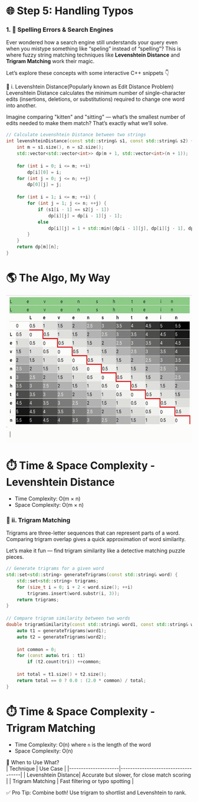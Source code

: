 
# 🌐 Step 5: Handling Typos

### 1. 🧠 Spelling Errors & Search Engines  
Ever wondered how a search engine still understands your query even when you mistype something like “speling” instead of “spelling”? This is where fuzzy string matching techniques like **Levenshtein Distance** and **Trigram Matching** work their magic.

Let’s explore these concepts with some interactive C++ snippets 👇

📌 i. Levenshtein Distance(Popularly known as Edit Distance Problem)
Levenshtein Distance calculates the minimum number of single-character edits (insertions, deletions, or substitutions) required to change one word into another.

Imagine comparing "kitten" and "sitting" — what’s the smallest number of edits needed to make them match? That’s exactly what we’ll solve.

```cpp
// Calculate Levenshtein Distance between two strings
int levenshteinDistance(const std::string& s1, const std::string& s2) {
    int m = s1.size(), n = s2.size();
    std::vector<std::vector<int>> dp(m + 1, std::vector<int>(n + 1));

    for (int i = 0; i <= m; ++i)
        dp[i][0] = i;
    for (int j = 0; j <= n; ++j)
        dp[0][j] = j;

    for (int i = 1; i <= m; ++i) {
        for (int j = 1; j <= n; ++j) {
            if (s1[i - 1] == s2[j - 1])
                dp[i][j] = dp[i - 1][j - 1];
            else
                dp[i][j] = 1 + std::min({dp[i - 1][j], dp[i][j - 1], dp[i - 1][j - 1]});
        }
    }
    return dp[m][n];
}
```

# 🌎 The Algo, My Way  
<img src="images/editdistance.gif" alt="Graph Traversal" width="600" height="400">


# ⏱️ Time & Space Complexity - Levenshtein Distance  
- Time Complexity: O(m × n)  
- Space Complexity: O(m × n)  

### 📌 ii. Trigram Matching  
Trigrams are three-letter sequences that can represent parts of a word. Comparing trigram overlap gives a quick approximation of word similarity.

Let’s make it fun — find trigram similarity like a detective matching puzzle pieces.

```cpp
// Generate trigrams for a given word
std::set<std::string> generateTrigrams(const std::string& word) {
    std::set<std::string> trigrams;
    for (size_t i = 0; i + 2 < word.size(); ++i)
        trigrams.insert(word.substr(i, 3));
    return trigrams;
}

// Compare trigram similarity between two words
double trigramSimilarity(const std::string& word1, const std::string& word2) {
    auto t1 = generateTrigrams(word1);
    auto t2 = generateTrigrams(word2);

    int common = 0;
    for (const auto& tri : t1)
        if (t2.count(tri)) ++common;

    int total = t1.size() + t2.size();
    return total == 0 ? 0.0 : (2.0 * common) / total;
}
```

# ⏱️ Time & Space Complexity - Trigram Matching  
- Time Complexity: O(n) where `n` is the length of the word  
- Space Complexity: O(n)  

🔄 When to Use What?  
| Technique           | Use Case                          |
|---------------------|------------------------------------|
| Levenshtein Distance| Accurate but slower, for close match scoring |
| Trigram Matching    | Fast filtering or typo spotting    |

✅ Pro Tip: Combine both! Use trigram to shortlist and Levenshtein to rank.

